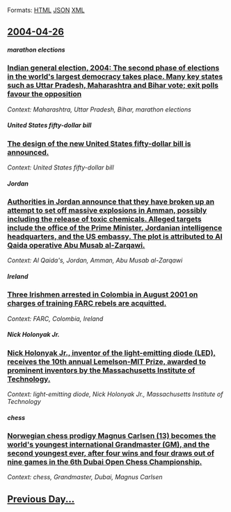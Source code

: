
Formats: [HTML](2004/04/26/index.html)  [JSON](2004/04/26/index.json)  [XML](2004/04/26/index.xml)  

## [2004-04-26](/news/2004/04/26/index.md)

##### marathon elections
### [ Indian general election, 2004: The second phase of elections in the world's largest democracy takes place. Many key states such as Uttar Pradesh, Maharashtra and Bihar vote; exit polls favour the opposition ](/news/2004/04/26/indian-general-election-2004-the-second-phase-of-elections-in-the-world-s-largest-democracy-takes-place-many-key-states-such-as-uttar-pr.md)
_Context: Maharashtra, Uttar Pradesh, Bihar, marathon elections_

##### United States fifty-dollar bill
### [ The design of the new United States fifty-dollar bill is announced. ](/news/2004/04/26/the-design-of-the-new-united-states-fifty-dollar-bill-is-announced.md)
_Context: United States fifty-dollar bill_

##### Jordan
### [ Authorities in Jordan announce that they have broken up an attempt to set off massive explosions in Amman, possibly including the release of toxic chemicals. Alleged targets include the office of the Prime Minister, Jordanian intelligence headquarters, and the US embassy. The plot is attributed to Al Qaida operative Abu Musab al-Zarqawi. ](/news/2004/04/26/authorities-in-jordan-announce-that-they-have-broken-up-an-attempt-to-set-off-massive-explosions-in-amman-possibly-including-the-release-o.md)
_Context: Al Qaida's, Jordan, Amman, Abu Musab al-Zarqawi_

##### Ireland
### [ Three Irishmen arrested in Colombia in August 2001 on charges of training FARC rebels are acquitted. ](/news/2004/04/26/three-irishmen-arrested-in-colombia-in-august-2001-on-charges-of-training-farc-rebels-are-acquitted.md)
_Context: FARC, Colombia, Ireland_

##### Nick Holonyak Jr.
### [ Nick Holonyak Jr., inventor of the light-emitting diode (LED), receives the 10th annual Lemelson-MIT Prize, awarded to prominent inventors by the Massachusetts Institute of Technology. ](/news/2004/04/26/nick-holonyak-jr-inventor-of-the-light-emitting-diode-led-receives-the-10th-annual-lemelson-mit-prize-awarded-to-prominent-inventors.md)
_Context: light-emitting diode, Nick Holonyak Jr., Massachusetts Institute of Technology_

##### chess
### [ Norwegian chess prodigy Magnus Carlsen (13) becomes the world's youngest international Grandmaster (GM), and the second youngest ever, after four wins and four draws out of nine games in the 6th Dubai Open Chess Championship. ](/news/2004/04/26/norwegian-chess-prodigy-magnus-carlsen-13-becomes-the-world-s-youngest-international-grandmaster-gm-and-the-second-youngest-ever-afte.md)
_Context: chess, Grandmaster, Dubai, Magnus Carlsen_

## [Previous Day...](/news/2004/04/25/index.md)

